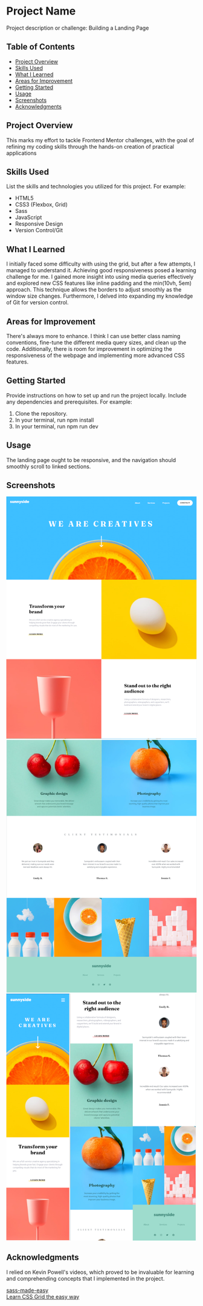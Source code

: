 # Project Name

Project description or challenge: Building a Landing Page

## Table of Contents

-   [Project Overview](#project-overview)
-   [Skills Used](#skills-used)
-   [What I Learned](#what-i-learned)
-   [Areas for Improvement](#areas-for-improvement)
-   [Getting Started](#getting-started)
-   [Usage](#usage)
-   [Screenshots](#screenshots)
-   [Acknowledgments](#acknowledgments)

## Project Overview

This marks my effort to tackle Frontend Mentor challenges, with the goal of refining my coding skills through the hands-on creation of practical applications

## Skills Used

List the skills and technologies you utilized for this project. For example:

-   HTML5
-   CSS3 (Flexbox, Grid)
-   Sass
-   JavaScript
-   Responsive Design
-   Version Control/Git

## What I Learned

I initially faced some difficulty with using the grid, but after a few attempts, I managed to understand it. Achieving good responsiveness posed a learning challenge for me. I gained more insight into using media queries effectively and explored new CSS features like inline padding and the min(10vh, 5em) approach. This technique allows the borders to adjust smoothly as the window size changes. Furthermore, I delved into expanding my knowledge of Git for version control.

## Areas for Improvement

There's always more to enhance. I think I can use better class naming conventions, fine-tune the different media query sizes, and clean up the code. Additionally, there is room for improvement in optimizing the responsiveness of the webpage and implementing more advanced CSS features.

## Getting Started

Provide instructions on how to set up and run the project locally. Include any dependencies and prerequisites. For example:

1. Clone the repository.
2. In your terminal, run npm install
3. In your terminal, run npm run dev

## Usage

The landing page ought to be responsive, and the navigation should smoothly scroll to linked sections.

## Screenshots

![Desktop](desktop.png)![Desktop](desktop-bottom.png)![Mobile](mobile.png)

## Acknowledgments

I relied on Kevin Powell's videos, which proved to be invaluable for learning and comprehending concepts that I implemented in the project.

[sass-made-easy](https://www.youtube.com/watch?v=wYWf2m_yzBQ&t=946s) <br>
[Learn CSS Grid the easy way](https://www.youtube.com/watch?v=rg7Fvvl3taU)
